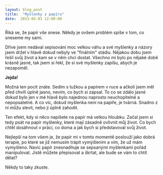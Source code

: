 ```yaml
---
layout: blog_post
title:  "Myšlenky z papíru"
date:  2013-03-01 12:00:00
---
```

Říká se, že papír vše snese. Někdy je ovšem problém spíše v tom, co sneseme my sami.

Dříve jsem nedával sepisování moc velkou váhu a své myšlenky a názory jsem držel v hlavě dokud nebyly ve "finálním" stádiu. Nějakou dobu jsem řešil svůj život a kam se v něm chci dostat. Všechno mi bylo po nějaké době krásně jasné, tak jsem si řekl, že si své myšlenky zapíšu, abych je nezapoměl.

**Jejda!**

Možná ten pocit znáte. Sedím s tužkou a papírem v ruce a ačkoli jsem měl před chvílí úplně jasno, nevím, co bych si zapsal. To co se zdálo jasné dokud bylo jen v mé hlavě bylo najednou naprosto neuchopitelné a nepopsatelné. A co víc, dokud myšlenka není na papíře, je tvárná. Snadno z ní můžu slevit, nebo ji úplně zahodit.

Ten efekt, kdy si něco napíšete na papír má velkou hloubku. Začal jsem si tedy psát na papír myšlenky, které mají zásadně ovlivnit můj život. Co bych chtěl dosáhnout v práci, co doma a jak bych si představoval svůj život.

Nejlepší na tom všem je, že papír mi v tomto momentě poslouží jako dobrá terapie, po které se již nemusím trápit vymýšlením a vím, že už mám vymyšleno. Navíc papír znesnadňuje se sepsanými myšlenkami pořád manipulovat. Jistě můžete přepisovat a škrtat, ale bude se vám to chtít dělat?

Někdy to taky zkuste.